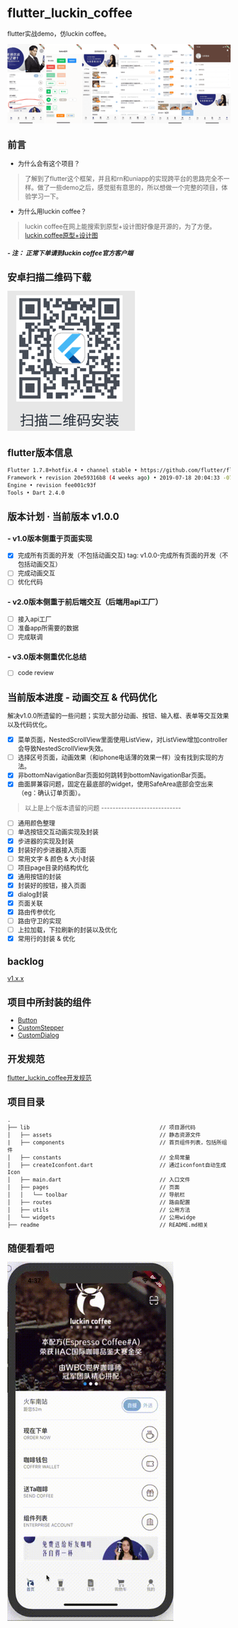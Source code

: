 <!--
 * @Author: meetqy
 * @since: 2019-08-10 16:41:08
 * @lastTime: 2019-09-16 16:53:15
 * @LastEditors: meetqy
 -->
# flutter_luckin_coffee

flutter实战demo，仿luckin coffee。

![flutter_luckin_coffee_logo](./readme/images/githead1.png)

## 前言

- 为什么会有这个项目？

> 了解到了flutter这个框架，并且和rn和uniapp的实现跨平台的思路完全不一样。做了一些demo之后，感觉挺有意思的，所以想做一个完整的项目，体验学习一下。

- 为什么用luckin coffee？

> luckin coffee在网上能搜索到原型+设计图好像是开源的，为了方便。[luckin coffee原型+设计图](https://www.xiaopiu.com/user?uid=5d478fe8174ff47f357b8b00&tab=collectProject&libPop=project&libId=5c306b252d5cd56e70a1e640)

##### - 注： 正常下单请到luckin coffee官方客户端

## 安卓扫描二维码下载

![](./Android.png)

## flutter版本信息

``` bash
Flutter 1.7.8+hotfix.4 • channel stable • https://github.com/flutter/flutter.git
Framework • revision 20e59316b8 (4 weeks ago) • 2019-07-18 20:04:33 -0700
Engine • revision fee001c93f
Tools • Dart 2.4.0
```

## 版本计划 · 当前版本 v1.0.0

### - v1.0版本侧重于页面实现

- [x] 完成所有页面的开发（不包括动画交互) tag: v1.0.0-完成所有页面的开发（不包括动画交互）
- [ ] 完成动画交互
- [ ] 优化代码

### - v2.0版本侧重于前后端交互（后端用api工厂）

- [ ] 接入api工厂
- [ ] 准备app所需要的数据
- [ ] 完成联调

### - v3.0版本侧重优化总结

- [ ] code review

## 当前版本进度 - 动画交互 & 代码优化

解决v1.0.0所遗留的一些问题；实现大部分动画、按钮、输入框、表单等交互效果以及代码优化。

- [x] 菜单页面，NestedScrollView里面使用ListView，对ListView增加controller会导致NestedScrollView失效。
- [ ] 选择区号页面，动画效果（和iphone电话薄的效果一样）没有找到实现的方法。
- [x] 非bottomNavigationBar页面如何跳转到bottomNavigationBar页面。
- [x] 曲面屏兼容问题，固定在最底部的widget，使用SafeArea底部会空出来（eg：确认订单页面）。

> 以上是上个版本遗留的问题 ----------------------------

- [ ] 通用颜色整理
- [ ] 单选按钮交互动画实现及封装
- [x] 步进器的实现及封装
- [x] 封装好的步进器接入页面
- [ ] 常用文字 & 颜色 & 大小封装
- [ ] 项目page目录的结构优化
- [x] 通用按钮的封装
- [x] 封装好的按钮，接入页面
- [x] dialog封装
- [x] 页面关联
- [x] 路由传参优化
- [ ] 路由守卫的实现
- [ ] 上拉加载，下拉刷新的封装以及优化
- [x] 常用行的封装 & 优化

## backlog

[v1.x.x](./readme/backlog/v1.x.x.md)

## 项目中所封装的组件

- [Button](./lib/components/button)
- [CustomStepper](./lib/components/stepper)
- [CustomDialog](./lib/components/dialog)


## 开发规范

[flutter_luckin_coffee开发规范](./readme/开发规范.md)

## 项目目录

``` tree
.
├── lib                                         // 项目源代码
│   ├── assets                                  // 静态资源文件
|   ├── components                              // 首页组件列表，包括所组件
│   ├── constants                               // 全局常量
│   ├── createIconfont.dart                     // 通过iconfont自动生成Icon
│   ├── main.dart                               // 入口文件
│   ├── pages                                   // 页面
│   │   └── toolbar                             // 导航栏
│   ├── routes                                  // 路由配置
│   ├── utils                                   // 公用方法
│   └── widgets                                 // 公用widge
├── readme                                      // README.md相关
```
## 随便看看吧

<img src="./readme/images/1.gif" width="375"/>